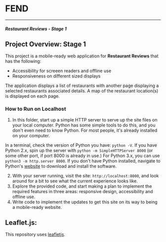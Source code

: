 # FEND
---
#### _Restaurant Reviews - Stage 1_

## Project Overview: Stage 1

This project is a mobile-ready web application for **Restaurant Reviews** that has the following:
  * Accessibility for screeen readers and offline use
  * Responsiveness on different sized displays 
  
The application displays a list of restaurants with another page displaying a selected restaurants associated details. A map of the restaurant location(s) is displayed on each page.

### How to Run on Localhost

1. In this folder, start up a simple HTTP server to serve up the site files on your local computer. Python has some simple tools to do this, and you don't even need to know Python. For most people, it's already installed on your computer. 

In a terminal, check the version of Python you have: `python -V`. If you have Python 2.x, spin up the server with `python -m SimpleHTTPServer 8000` (or some other port, if port 8000 is already in use.) For Python 3.x, you can use `python3 -m http.server 8000`. If you don't have Python installed, navigate to Python's [website](https://www.python.org/) to download and install the software.

2. With your server running, visit the site: `http://localhost:8000`, and look around for a bit to see what the current experience looks like.
3. Explore the provided code, and start making a plan to implement the required features in three areas: responsive design, accessibility and offline use.
4. Write code to implement the updates to get this site on its way to being a mobile-ready website.

## Leaflet.js:

This repository uses [leafletjs](https://leafletjs.com/).  




